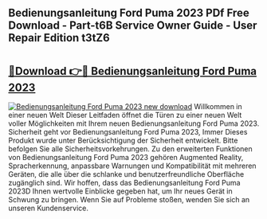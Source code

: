 ## Bedienungsanleitung Ford Puma 2023 PDf Free Download - Part-t6B Service Owner Guide - User Repair Edition t3tZ6

# <h2><a href="http://df0kp0m.blite.top/?on=Bedienungsanleitung+Ford+Puma+2023">🔗Download 👉🔴 Bedienungsanleitung Ford Puma 2023</a></h2>

[![Bedienungsanleitung Ford Puma 2023 new download](https://i.imgur.com/lujVjoI.png)](http://df0kp0m.blite.top/?on=Bedienungsanleitung+Ford+Puma+2023)
Willkommen in einer neuen Welt Dieser Leitfaden öffnet die Türen zu einer neuen Welt voller Möglichkeiten mit Ihrem neuen Bedienungsanleitung Ford Puma 2023. Sicherheit geht vor Bedienungsanleitung Ford Puma 2023, Immer Dieses Produkt wurde unter Berücksichtigung der Sicherheit entwickelt. Bitte befolgen Sie alle Sicherheitsvorkehrungen. Zu den erweiterten Funktionen von Bedienungsanleitung Ford Puma 2023 gehören Augmented Reality, Spracherkennung, anpassbare Warnungen und Kompatibilität mit mehreren Geräten, die alle über die schlanke und benutzerfreundliche Oberfläche zugänglich sind. Wir hoffen, dass das Bedienungsanleitung Ford Puma 2023D Ihnen wertvolle Einblicke gegeben hat, um Ihr neues Gerät in Schwung zu bringen. Wenn Sie auf Probleme stoßen, wenden Sie sich an unseren Kundenservice.
